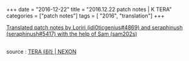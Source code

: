 +++
date = "2016-12-22"
title = "2016.12.22 patch notes | K TERA"
categories = ["patch notes"]
tags = [ "2016", "translation"]
+++

[Translated patch notes by Loriri (idi0ticgenius#4869) and seraphinush (seraphinush#5417) with the help of Sam (sam202s)](https://docs.google.com/document/d/1PDRPxgkFE8_DKApHjzZTDjZSa5ZGB9Ge3Bdixeq1h3k/edit)

```

```

source : [TERA 테라 | NEXON](http://tera.nexon.com/news/update/view.aspx?n4articlesn=)